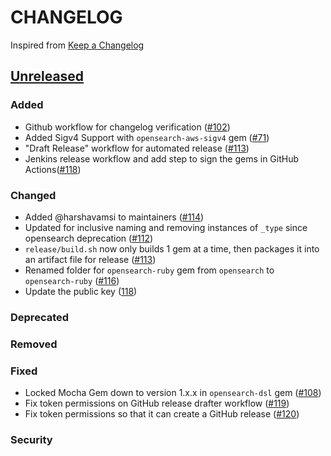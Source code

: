 
# CHANGELOG
Inspired from [Keep a Changelog](https://keepachangelog.com/en/1.0.0/)

## [Unreleased]
### Added
- Github workflow for changelog verification ([#102](https://github.com/opensearch-project/opensearch-ruby/pull/102))
- Added Sigv4 Support with `opensearch-aws-sigv4` gem ([#71](https://github.com/opensearch-project/opensearch-ruby/issues/71))
- "Draft Release" workflow for automated release ([#113](https://github.com/opensearch-project/opensearch-ruby/issues/113))
- Jenkins release workflow and add step to sign the gems in GitHub Actions([#118](https://github.com/opensearch-project/opensearch-ruby/pull/118))

### Changed
- Added @harshavamsi to maintainers ([#114](https://github.com/opensearch-project/opensearch-ruby/issues/114))
- Updated for inclusive naming and removing instances of `_type` since opensearch deprecation ([#112](https://github.com/opensearch-project/opensearch-ruby/issues/112))
- `release/build.sh` now only builds 1 gem at a time, then packages it into an artifact file for release ([#113](https://github.com/opensearch-project/opensearch-ruby/issues/113))
- Renamed folder for `opensearch-ruby` gem from `opensearch` to `opensearch-ruby` ([#116](https://github.com/opensearch-project/opensearch-ruby/issues/116))
- Update the public key ([118](https://github.com/opensearch-project/opensearch-ruby/pull/118))

### Deprecated

### Removed

### Fixed
- Locked Mocha Gem down to version 1.x.x in `opensearch-dsl` gem ([#108](https://github.com/opensearch-project/opensearch-ruby/pull/108))
- Fix token permissions on GitHub release drafter workflow ([#119](https://github.com/opensearch-project/opensearch-ruby/pull/119))
- Fix token permissions so that it can create a GitHub release ([#120](https://github.com/opensearch-project/opensearch-ruby/pull/120))
 
### Security


[Unreleased]: https://github.com/opensearch-project/opensearch-ruby/compare/2.0...HEAD
